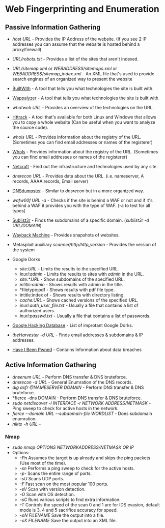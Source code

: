 # Web Fingerprinting and Enumeration 

## Passive Information Gathering

* *host URL* - Provides the IP Address of the website. (If you see 2 IP addresses you can assume that the website is hosted behind a proxy/firewall)
* *URL/robots.txt* - Provides a list of the sites that aren't indexed.
* *URL/sitemap.xml* or *WEBADDRESS/sitemaps.xml* or *WEBADDRESS/sitemap_index.xml* - An XML file that's used to provide search engines of an organized way to present the website
* [BuiltWith](https://builtwith.com/) - A tool that tells you what technologies the site is built with.
* [Wappalyzer](https://www.wappalyzer.com/) - A tool that tells you what technologies the site is built with.
* *whatweb URL* - Provides an overview of the technologies on the URL.
* [Httrack](https://www.httrack.com/) - A tool that's available for both Linux and Windows that allows you to copy a whole website (Can be useful when you want to analyze the source code).
* *whois URL* - Provides information about the registry of the URL. (Sometimes you can find email addresses or names of the registerer)
* [WhoIs](https://who.is/) - Provides information about the registry of the URL. (Sometimes you can find email addresses or names of the registerer)
* [Netcraft](https://sitereport.netcraft.com/) - Find out the infrastructure and technologies used by any site.
* *dnsrecon URL* - Provides data about the URL. (i.e. nameserver, A records, AAAA records, Email server)
* [DNSdumpster](https://dnsdumpster.com/) - Similar to *dnsrecon* but in a more organized way.
* *wafw00f URL -a* - Checks if the site is behind a WAF or not and if it's behind a WAF it provides you with the type of WAF. (-a to test for all types)
* [Sublist3r](https://github.com/aboul3la/Sublist3r) - Finds the subdomains of a specific domain. (*sublist3r -d URL/DOMAIN*)
* [Wayback Machine](https://archive.org/web/) - Provides snapshots of websites.
* Metasploit auxiliary *scanner/http/http_version* - Provides the version of the system

* Google Dorks
  - *site:URL* - Limits the results to the specified URL.
  - *inurl:admin* - Limits the results to sites with *admin* in the URL.
  - *site:\*.URL* - Show subdomains of the specified URL.
  - *intitle:admin* - Shows results with admin in the title.
  - *filetype:pdf - Shows results with pdf file type.
  - intitle:index of - Shows results with directory listing.
  - *cache:URL* - Shows cached versions of the specified URL.
  - *inurl:auth_user_file.txt* - Usually a file that contains a list of authorized users.
  - *inurl:passwd.txt* - Usually a file that contains a list of passwords.

* [Google Hacking Database](https://www.exploit-db.com/google-hacking-database) - List of improtant Google Dorks.
* *theHarvester -d URL* - Finds email addresses & subdomains & IP addresses.
* [Have I Been Pwned](https://haveibeenpwned.com/) - Contains Information about data breaches 


## Active Information Gathering
* *dnsenum URL* - Perform DNS transfer & DNS bruteforce.
* *dnsrecon -d URL* - General Enumration of the DNS records.
* *dig axfr @NAMESERVER DOMAIN* - Perform DNS transfer & DNS bruteforce.
* *fierce -dns DOMAIN - Perform DNS transfer & DNS bruteforce.
* *sudo netdiscover -i INTERFACE -r NETWORK ADDRESS/NETMASK* - Ping sweep to check for active hosts in the network.
* *fierce --domain URL --subdomain-file WORDLIST* - Does subdomain enumration.
* *nikto -h URL* - 
### Nmap
* *sudo nmap OPTIONS NETWORKADDRESS/NETMASK OR IP*
* Options:
  - *-Pn* Assumes the target is up already and skips the ping packets (Use most of the time).
  - *-sn* Performs a ping sweep to check for the active hosts.
  - *-p-* Scans the entire range of ports.
  - *-sU* Scans UDP ports.
  - *-F*  Fast scan on the most popular 100 ports.
  - *-sV* Scan with version detection.
  - *-O*  Scan with OS detection.
  - *-sC* Runs various scripts to find extra information.
  - *-T* Controls the speed of the scan 0 and 1 are for IDS evasion, default mode is 3, 4 and 5 sacrifice accuracy for speed.
  - *-oN FILENAME* Save the output into a file.
  - *-oX FILENAME* Save the output into an XML file.
